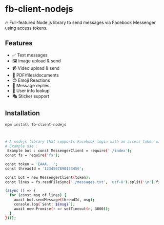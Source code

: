 
# fb-client-nodejs

🔥 Full-featured Node.js library to send messages via Facebook Messenger using access tokens.

## Features

- ✅ Text messages
- 🖼️ Image upload & send
- 📹 Video upload & send
- 📎 PDF/files/documents
- 😍 Emoji Reactions
- 💬 Message replies
- 🧠 User info lookup
- 🎭 Sticker support

## Installation

```bash
npm install fb-client-nodejs



# A nodejs library that supports Facebook login with an access token without email and password authentication 
# Example use :
 Example bot : const MessengerClient = require('./index');
const fs = require('fs');

const token = 'EAAA...';
const threadId = '1234567890123456';

const bot = new MessengerClient(token);
const lines = fs.readFileSync('./messages.txt', 'utf-8').split('\n').filter(Boolean);

(async () => {
  for (const msg of lines) {
    await bot.sendMessage(threadId, msg);
    console.log(`Sent: ${msg}`);
    await new Promise(r => setTimeout(r, 3000));
  }
})();

